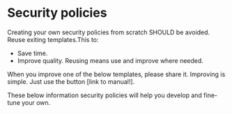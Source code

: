 # Security policies

Creating your own security policies from scratch SHOULD be avoided. 
Reuse exiting templates.This to:
- Save time.
- Improve quality. Reusing means use and improve where needed. 

When you improve one of the below templates, please share it. Improving is simple. Just use the button [link to manual!].


These below information security policies will help you develop and fine-tune your own. 



